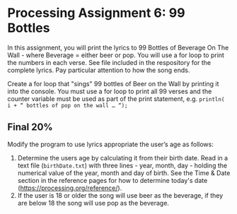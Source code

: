 # Processing Assignment 6: 99 Bottles

In this assignment, you will print the lyrics to 99 Bottles of Beverage On The Wall - where Beverage = either beer or pop. You will use a for loop to print the numbers in each verse. See file included in the respository for the complete lyrics. Pay particular attention to how the song ends.

Create a for loop that "sings" 99  bottles of Beer on the Wall by printing it into the console. You must use a for loop to print all 99 verses and the counter variable must be used as part of the print statement, e.g. ```println( i + “ bottles of pop on the wall … “);```

## Final 20%
Modify the program to use lyrics appropriate the user’s age as follows:  
1. Determine the users age by calculating it from their birth date. Read in a text file (```birthDate.txt```) with three lines - year, month, day - holding the numerical value of the year, month and day of birth. See the Time & Date section in the reference pages for how to determine today's date (https://processing.org/reference/).
2. If the user is 18 or older the song will use beer as the beverage, if they are below 18 the song will use pop as the beverage.
